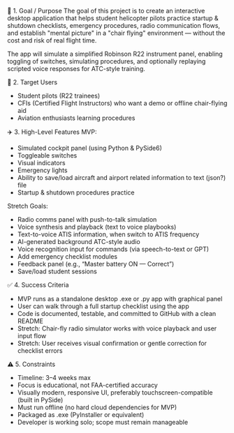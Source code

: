 ﻿🧭 1. Goal / Purpose
The goal of this project is to create an interactive desktop application that helps student helicopter pilots practice startup & shutdown checklists, 
emergency procedures, radio communication flows, and establish "mental picture" in a "chair flying" environment — without the cost and risk of real flight time.

The app will simulate a simplified Robinson R22 instrument panel, enabling toggling of switches, 
simulating procedures, and optionally replaying scripted voice responses for ATC-style training.

🎯 2. Target Users
- Student pilots (R22 trainees)
- CFIs (Certified Flight Instructors) who want a demo or offline chair-flying aid
- Aviation enthusiasts learning procedures

✈️ 3. High-Level Features
MVP:
- Simulated cockpit panel (using Python & PySide6)
- Toggleable switches
- Visual indicators
- Emergency lights
- Ability to save/load aircraft and airport related information to text (json?) file
- Startup & shutdown procedures practice


Stretch Goals:
- Radio comms panel with push-to-talk simulation 
- Voice synthesis and playback (text to voice playbooks)
- Text-to-voice ATIS information, when switch to ATIS frequency
- AI-generated background ATC-style audio
- Voice recognition input for commands (via speech-to-text or GPT)
- Add emergency checklist modules
- Feedback panel (e.g., “Master battery ON — Correct”)
- Save/load student sessions

✅ 4. Success Criteria
- MVP runs as a standalone desktop .exe or .py app with graphical panel
- User can walk through a full startup checklist using the app
- Code is documented, testable, and committed to GitHub with a clean README
- Stretch: Chair-fly radio simulator works with voice playback and user input flow
- Stretch: User receives visual confirmation or gentle correction for checklist errors

⚠️ 5. Constraints
- Timeline: 3–4 weeks max
- Focus is educational, not FAA-certified accuracy
- Visually modern, responsive UI, preferably touchscreen-compatible (built in PySide)
- Must run offline (no hard cloud dependencies for MVP)
- Packaged as .exe (PyInstaller or equivalent)
- Developer is working solo; scope must remain manageable

